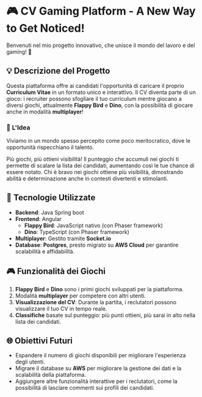 # 🎮 CV Gaming Platform - A New Way to Get Noticed!

Benvenuti nel mio progetto innovativo, che unisce il mondo del lavoro e del gaming! 🎯

## 💡 **Descrizione del Progetto**

Questa piattaforma offre ai candidati l'opportunità di caricare il proprio **Curriculum Vitae** in un formato unico e interattivo. Il CV diventa parte di un gioco: i recruiter possono sfogliare il tuo curriculum mentre giocano a diversi giochi, attualmente **Flappy Bird** e **Dino**, con la possibilità di giocare anche in modalità **multiplayer**!

### 🚀 **L'Idea**
Viviamo in un mondo spesso percepito come poco meritocratico, dove le opportunità rispecchiano il talento.  

Più giochi, più ottieni visibilità! Il punteggio che accumuli nei giochi ti permette di scalare la lista dei candidati, aumentando così le tue chance di essere notato. Chi è bravo nei giochi ottiene più visibilità, dimostrando abilità e determinazione anche in contesti divertenti e stimolanti.

## 🔧 **Tecnologie Utilizzate**
- **Backend**: Java Spring boot
- **Frontend**: Angular
  - **Flappy Bird**: JavaScript nativo (con Phaser framework)
  - **Dino**: TypeScript (con Phaser framework)
- **Multiplayer**: Gestito tramite **Socket.io**
- **Database**: **Postgres**, presto migrato su **AWS Cloud** per garantire scalabilità e affidabilità.

## 🎮 **Funzionalità dei Giochi**
1. **Flappy Bird** e **Dino** sono i primi giochi sviluppati per la piattaforma.
2. Modalità **multiplayer** per competere con altri utenti.
3. **Visualizzazione del CV**: Durante la partita, i reclutatori possono visualizzare il tuo CV in tempo reale.
4. **Classifiche** basate sul punteggio: più punti ottieni, più sarai in alto nella lista dei candidati.

## 🌐 **Obiettivi Futuri**
- Espandere il numero di giochi disponibili per migliorare l'esperienza degli utenti.
- Migrare il database su **AWS** per migliorare la gestione dei dati e la scalabilità della piattaforma.
- Aggiungere altre funzionalità interattive per i reclutatori, come la possibilità di lasciare commenti sui profili dei candidati.

